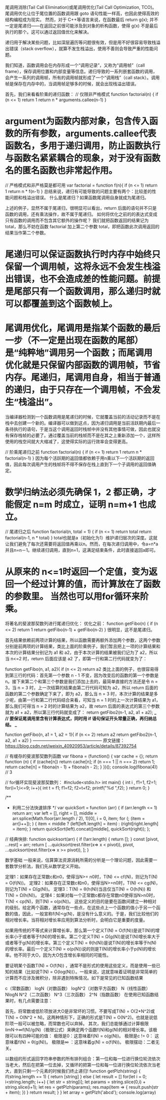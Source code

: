 尾调用消除(Tail Call Elimination)或尾调用优化(Tail Call Optimization, TCO)。尾调用优化让位于尾位置的函数调用跟 goto 语句性能一样高，也因此使得高效的结构编程成为现实。
然而，对于 C++等语言来说，在函数最后 return g(x); 并不一定是尾递归——在返回之前很可能涉及到对象的析构函数，使得 g(x) 不是最后执行的那个。这可以通过返回值优化来解决。

递归用于解决某些问题，比如深层遍历等问题很有效，但是用不好很容易导致栈溢出错误（stack overflow），就算不发生栈溢出，使用不善则会导致严重的性能问题。

我们知道，函数调用会在内存形成一个“调用记录”，又称为“调用帧”（call frame），保存调用位置和内部变量等信息。递归导致的一系列嵌套函数的调用，会产生一系列的调用帧，所有的调用帧就形成了一个“调用栈”（call stack）。调用帧是保存在内存中的，当调用帧足够多的时候，就会出现栈溢出错误。

首先，我们来看看阶乘的递归函数：
// 仅限非严格模式
function factorial(n) {
if (n <= 1) return 1
return n * arguments.callee(n-1)
}
# argument为函数内部对象，包含传入函数的所有参数，arguments.callee代表函数名，多用于递归调用，防止函数执行与函数名紧紧耦合的现象，对于没有函数名的匿名函数也非常起作用。

// 严格模式和非严格莫是都可用
var factorial = function f(n){
if (n <= 1) return 1
return n * f(n-1)
}
总结来说，递归有可能导致的问题主要有两个：比较差的性能问题和栈溢出错误。
什么是尾递归？如果函数尾调用自身就成为尾递归。

上述的例子，显然不属于尾递归，很明显可以看出，return 后面的语句并不只是函数的调用，还有乘法操作，故不属于尾递归。
如何将优化之前的的表达式变成只有函数的调用而不包含其它额外的操作呢？
我们就把函数返回的结果记为 total，那么不妨在函数 factorial 加上第二个参数 total，即把函数此次调用返回的结果当作第二个参数。

# 尾递归可以保证函数执行时内存中始终只保留一个调用帧，这将永远不会发生栈溢出错误，也不会造成差的性能问题。前提是尾部只有一个函数调用，那么递归时就可以都覆盖到这个函数帧上。

# 尾调用优化，尾调用是指某个函数的最后一步（不一定是出现在函数的尾部）是“纯粹地”调用另一个函数；而尾调用优化就是只保留内部函数的调用帧，节省内存。尾递归，尾调用自身，相当于普通的递归，由于只存在一个调用帧，不会发生“栈溢出”。
当编译器检测到一个函数调用是尾递归的时候，它就覆盖当前的活动记录而不是在栈中去创建一个新的。编译器可以做到这点，因为递归调用是当前活跃期内最后一条待执行的语句，于是当这个调用返回时栈帧中并没有其他事情可做，因此也就没有保存栈帧的必要了。通过覆盖当前的栈帧而不是在其之上重新添加一个，这样所使用的栈空间就大大缩减了，这使得实际的运行效率会变得更高。

// 阶乘尾递归之前
function factorial(n) {
if (n <= 1) return 1
return n * factorial(n-1)
}
因为每个活跃期的返回值都依赖于用n乘以下一个活跃期的返回值，因此每次调用产生的栈帧将不得不保存在栈上直到下一个子调用的返回值确定。
# 数学归纳法必须先确保 1，2 都正确，才能假定 n=m 时成立，证明 n=m+1 也成立。

// 尾递归之后
function factorial(n, total = 1) {
if (n <= 1) return total
return factorial(n-1, n * total)
}
total也就是a（初始化为1）维护递归层次的深度。这就让我们避免了每次还需要将返回值再乘以n。然而，在每次递归调用中，令a=n*a并且n=n－1。继续递归调用，直到n=1，这满足结束条件，此时直接返回a即可。
# 从原来的 n<=1时返回一个定值，变为返回一个经过计算的值，而计算放在了函数的参数里。 当然也可以用for循环来阶乘。

将著名的斐波那契数列进行尾递归优化：
优化之前：
function getFibo(n) {
if (n <= 2) return 1
return getFibo(n-1) + getFibo(n-2)
}
很明显，这不是尾递归。

首先结果依赖前两项计算的结果，所以函数需要再额外添加两个参数，这两个参数分别是前两项的计算结果，类比上面的阶乘例子，我们暂且把上一项的计算结果和本次的计算结果分别记为 a1 和 a2，由于本次计算的结果被我们记为了 a2，所以当 n<=2 时，return 后面应该是 a2 了，即第一行和第二行代码就变为了：

function getFibo(n, a1, a2){
if (n <= 2) return a2
类比上面的例子，也很容易得到第三行的代码：首先第一个参数 n - 1 不变，因为改变后的函数的第一个参数是 n。接下来第二个和第三个参数是我们添加上去的，最简单直接的方法还是令 n = 3，当 n = 3 时，上一次结算的结果由第二行代码可知为 a2，所以 return 后面的函数的第二个参数确定下来了，即为 a2，那么当 n = 3 时，本次计算的结果是多少呢，由第一行和第二行代码结合来看，可知当 n = 1 时的上一次计算结果为 a1，那么我们可得当 n = 2 时的计算结果为 a2，故 return 后面的表达式的第三个参数就为 a1 + a2，所以第三行代码就变成了：
return getFibo2(n-1, a2, a1 + a2); **_ // 要保证尾调用里含有计算表达式，同时用 if 语句保证开头常量正确，再归纳总结。 _**

function getFibo(n, a1 = 1, a2 = 1){
if (n <= 2) return a2
return getFibo2(n-1, a2, a1 + a2)
}
————————————————
原文链接：https://blog.csdn.net/weixin_40920953/article/details/87392754

// 有缓存的斐波那契数列函数
var fibona = (function() {
    var cache = {};
    return function (n) {
      if (cache[n]) return cache[n];
      if (n === 1 || n === 2) return 1;
      return cache[n] = fibona(n - 1) + fibona(n - 2);
    }
})();
console.log(fibona(4)) // 3

// for循环实现斐波那契数列：
#include<stdio.h>
int main()
{
	int i , f1=1, f2=1;
	for(i=1;i<=9; i++){
		int t = f1;
		f1=f2;
		f2=t+f2;
		printf("%d ",f2);
	}
	return 0; 
}

/**
 * 利用二分法快速排序
 */
var quickSort = function (arr) {
  if (arr.length <= 1) return arr;
  var left = [],
    right = [],
    middle = arr.splice(Math.floor(arr.length / 2), 1)[0],
    i = 0,
    item;
  for (; (item = arr[i++]); ) {
    item < middle ? (left[left.length] = item) : (right[right.length] = item);
  }
  return quickSort(left).concat([middle], quickSort(right));
};

// 经典快排:
function quicksort(arr) {
    if (!arr.length) {
        return [];
    }
    const [pivot, ...rest] = arr;
    return [
       ...quicksort(rest.filter(x=> x < pivot)),
       pivot,
       ...quicksort(rest.filter(x=> x >= pivot)),
    ];
}


数学基础
一般来说，估算算法资源消耗所需的分析是一个理论问题，因此需要一套数学分析法，我们先从数学定义开始。

定理1：如果存在正常数c和n0，使得当N>= n0时，T(N) <= cf(N)，则记为T(N) = O(f(N))。
定理2：如果存在正常数c和n0，使得当N>=n0时，T(N) <= cg(N)，则记为T(N) = Ω(g(N))。
定理3：T(N) = θ(h(N))当且仅当T(N) = O(h(N)) 和 T(N) = Ω(h(N))。
定理4：如果对每一个正常数c都存在常数n0使得当N>n0时，T(N) < cp(N)，则T(N) = o(p(N))。
这些定义的目的是要在函数间建立一种相对的级别。给定两个函数，通常存在一些点，在这些点上一个函数的值小于另一个函数的值，因此，一般宣称f(N)<g(N)，是没有什么意义的。于是，我们比较他们的相对增长率。当将相对增长率应用到算法分析时，会明白它是重要的度量。

如果用传统的不等式来计算增长率，那么第一个定义T(N) = O(f(N))是说T(N)的增长率小于或者等于f(N)的增长率。第二个定义T(N) = Ω(g(N))是说T(N)增长率大于或者等于g(N)的增长率。第三个定义T(N) = θ(h(N))是说T(N)的增长率等于h(N)的增长率。最后一个定义T(N) = o(p(N))说的则是T(N)的增长率小于p(N)的增长率。他不同于大O，因为大O包含增长率相同的可能性。

要证明某个函数T(N) = O(f(N)) ，通常不是形式的使用这些定义，而是使用一些已知的结果（比如说T(N) = O(log(N))）。一般来说，这就意味着证明是非常简单的计算而不应涉及微积分，除非遇到特殊情况。如下是常见的已知函数结果

c（常数函数）
logN（对数函数）
logN^2（对数平方函数）
N（线性函数）
NlogN
N^2（二次函数）
N^3（三次函数）
2^N（指数函数）
在使用已知函数结果时，有几点需要注意：

首先，将常数或低阶项放进大O是非常坏的习惯。不要写成T(N) = O(2*N^2)或T(N) = O(N^2 + N)。这两种情形下，正确的形式是T(N) = O(N^2)。也就是说低阶项一般可以被忽略，而常数也可以弃掉。
其次，我们总能够通过计算极限limN→∞f(N)/g(N)（极限公式）来确定两个函数f(N)和g(N)的相对增长率。该极限可以有四种可能的值：
极限是0：这意味着f(N) = o(g(N))。
极限是c != 0： 这意味着f(N) = θ(g(N))。
极限是∞ ：这意味着g(N) = o(f(N))。
极限摆动：二者无关。



以数组的形式返回字符串参数的所有排列组合：第一位和每一位进行换位轮流依次当老大，然后在把第一位去掉，又循环的把第一位和每一位进行换位轮流依次当老大，直到只剩一个元素的时候我们终止递归!
function getPlzh(string) {
    if(string.length == 1) {
        return [string]
    } else {
        let result = []
        for(let i = 0; i<string.length; i++) {
            let str = string[i];
            let params = string.slice(0,i) + string.slice(i+1);
            let res  = getPlzh(params);
            res.map(item => {
               result.push(str + item);
            })
        }
        return result;
    }
}
let array = getPlzh('abcd');
console.log(array)

